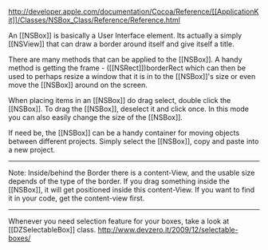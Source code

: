 http://developer.apple.com/documentation/Cocoa/Reference/[[ApplicationKit]]/Classes/NSBox_Class/Reference/Reference.html

An [[NSBox]] is basically a User Interface element. Its actually a simply [[NSView]] that can draw a border around itself and give itself a title. 

There are many methods that can be applied to the [[NSBox]]. A handy method is getting the frame - ([[NSRect]])borderRect which can then be used to perhaps resize a window that it is in to the [[NSBox]]'s size or even move the [[NSBox]] around on the screen.

When placing items in an [[NSBox]] do drag select, double click the [[NSBox]]. To drag the  [[NSBox]], deselect it and click once. In this mode you can also easily change the size of the [[NSBox]].

If need be, the [[NSBox]] can be a handy container for moving objects between different projects. Simply select the [[NSBox]], copy and paste into a new project.

----
Note: Inside/behind the Border there is a content-View, and the usable size depends of the type of the border. If you drag something inside the [[NSBox]], it will get positioned inside this content-View. If you want to find it in your code, get the content-view first.

----
Whenever you need selection feature for your boxes, take a look at [[DZSelectableBox]] class.
http://www.devzero.it/2009/12/selectable-boxes/